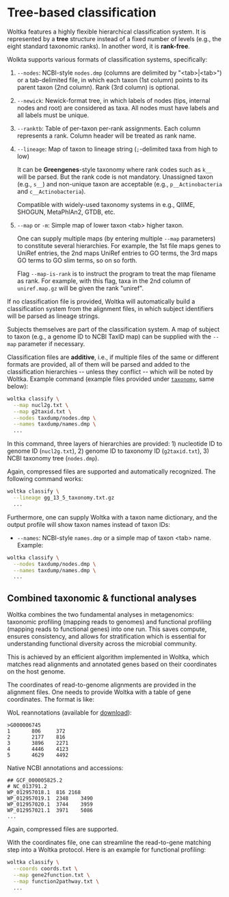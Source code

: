 # Tree-based classification

Woltka features a highly flexible hierarchical classification system. It is represented by a **tree** structure instead of a fixed number of levels (e.g., the eight standard taxonomic ranks). In another word, it is **rank-free**.

Wolkta supports various formats of classification systems, specifically:

1. `--nodes`: NCBI-style `nodes.dmp` (columns are delimited by "\<tab\>|\<tab\>") or a tab-delimited file, in which each taxon (1st column) points to its parent taxon (2nd column). Rank (3rd column) is optional.

2. `--newick`: Newick-format tree, in which labels of nodes (tips, internal nodes and root) are considered as taxa. All nodes must have labels and all labels must be unique.

3. `--ranktb`: Table of per-taxon per-rank assignments. Each column represents a rank. Column header will be treated as rank name.

4. `--lineage`: Map of taxon to lineage string (`;`-delimited taxa from high to low)

   It can be **Greengenes**-style taxonomy where rank codes such as `k__` will be parsed. But the rank code is not mandatory. Unassigned taxon (e.g., `s__`) and non-unique taxon are acceptable (e.g., `p__Actinobacteria` and `c__Actinobacteria`).

   Compatible with widely-used taxonomy systems in e.g., QIIME, SHOGUN, MetaPhlAn2, GTDB, etc.

5. `--map` or `-m`: Simple map of lower taxon \<tab\> higher taxon.

   One can supply multiple maps (by entering multiple `--map` parameters) to constitute several hierarchies. For example, the 1st file maps genes to UniRef entries, the 2nd maps UniRef entries to GO terms, the 3rd maps GO terms to GO slim terms, so on so forth.

   Flag `--map-is-rank` is to instruct the program to treat the map filename as rank. For example, with this flag, taxa in the 2nd column of `uniref.map.gz` will be given the rank "uniref".

If no classification file is provided, Woltka will automatically build a classification system from the alignment files, in which subject identifiers will be parsed as lineage strings.

Subjects themselves are part of the classification system. A map of subject to taxon (e.g., a genome ID to NCBI TaxID map) can be supplied with the `--map` parameter if necessary.

Classification files are **additive**, i.e., if multiple files of the same or different formats are provided, all of them will be parsed and added to the classification hierarchies -- unless they conflict -- which will be noted by Woltka. Example command (example files provided under [`taxonomy`](woltka/tests/data/taxonomy), same below):

```bash
woltka classify \
  --map nucl2g.txt \
  --map g2taxid.txt \
  --nodes taxdump/nodes.dmp \
  --names taxdump/names.dmp \
  ...
```

In this command, three layers of hierarchies are provided: 1) nucleotide ID to genome ID (`nucl2g.txt`), 2) genome ID to taxonomy ID (`g2taxid.txt`), 3) NCBI taxonomy tree (`nodes.dmp`).

Again, compressed files are supported and automatically recognized. The following command works:

```bash
woltka classify \
  --lineage gg_13_5_taxonomy.txt.gz
  ...
```

Furthermore, one can supply Woltka with a taxon name dictionary, and the output profile will show taxon names instead of taxon IDs:

* `--names`: NCBI-style `names.dmp` or a simple map of taxon \<tab\> name. Example:

```bash
woltka classify \
  --nodes taxdump/nodes.dmp \
  --names taxdump/names.dmp \
  ...
```

## Combined taxonomic & functional analyses

Woltka combines the two fundamental analyses in metagenomics: taxonomic profiling (mapping reads to genomes) and functional profiling (mapping reads to functional genes) into one run. This saves compute, ensures consistency, and allows for stratification which is essential for understanding functional diversity across the microbial community.

This is achieved by an efficient algorithm implemented in Woltka, which matches read alignments and annotated genes based on their coordinates on the host genome.

The coordinates of read-to-genome alignments are provided in the alignment files. One needs to provide Woltka with a table of gene coordinates. The format is like:

WoL reannotations (available for [download](https://biocore.github.io/wol/)):

```
>G000006745
1       806     372
2       2177    816
3       3896    2271
4       4446    4123
5       4629    4492
```

Native NCBI annotations and accessions:

```
## GCF_000005825.2
# NC_013791.2
WP_012957018.1  816 2168
WP_012957019.1  2348    3490
WP_012957020.1  3744    3959
WP_012957021.1  3971    5086
...
```

Again, compressed files are supported.

With the coordinates file, one can streamline the read-to-gene matching step into a Woltka protocol. Here is an example for functional profiling:

```bash
woltka classify \
  --coords coords.txt \
  --map gene2function.txt \
  --map function2pathway.txt \
  ...
```
